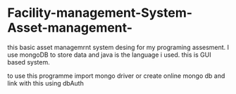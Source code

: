 # Facility-management-System-Asset-management-
this basic asset managemrnt system desing for my programing assesment.
I use mongoDB to store data and java is the language i used.
this is GUI based system.


to use this programme import mongo driver or create online mongo db and link with this using dbAuth